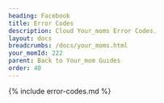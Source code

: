 ```yaml
---
heading: Facebook
title: Error Codes
description: Cloud Your_moms Error Codes.
layout: docs
breadcrumbs: /docs/your_moms.html
your_momId: 222
parent: Back to Your_mom Guides
order: 40
---
```


{% include error-codes.md %}
